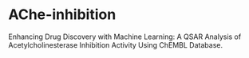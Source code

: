# AChe-inhibition
Enhancing Drug Discovery with Machine Learning: A QSAR Analysis of Acetylcholinesterase Inhibition Activity Using ChEMBL Database.
